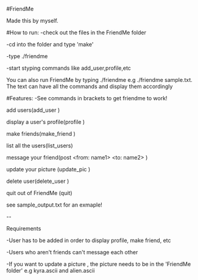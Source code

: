 #FriendMe

Made this by myself. 

#How to run:
-check out the files in the FriendMe folder

-cd into the folder and type 'make'

-type ./friendme

-start styping commands like add_user,profile,etc



You can also run FriendMe by typing ./friendme <textfile> e.g ./friendme sample.txt. The text can have all the commands and display them accordingly



#Features:
-See commands in brackets to get friendme to work!

 add users(add_user <name>)
 
 display a user's profile(profile <name>)
 
 make friends(make_friend <name1> <name2>)
 
 list all the users(list_users)
 
 message your friend(post <from: name1> <to: name2> <message>)
 
 update your picture (update_pic <name> <nameOfPicOnComputer>)
 
 delete user(delete_user <name>)
 
 quit out of FriendMe (quit)

 see sample_output.txt for an exmaple!


--

 Requirements
 
 
 -User has to be added in order to display profile, make friend, etc
 
 -Users who aren't friends can't message each other
 
 -If you want to update a picture , the picture needs to be in the 'FriendMe folder' e.g kyra.ascii and alien.ascii
